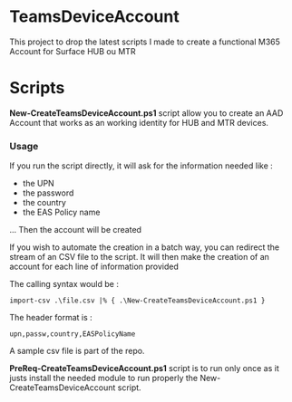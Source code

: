 # TeamsDeviceAccount
This project to drop the latest scripts I made to create a functional M365 Account for Surface HUB ou MTR

# Scripts

**New-CreateTeamsDeviceAccount.ps1** script allow you to create an AAD Account that works as an working identity for HUB and MTR devices.

### Usage

If you run the script directly, it will ask for the information needed like :
- the UPN
- the password
- the country
- the EAS Policy name

... Then the account will be created

If you wish to automate the creation in a batch way, you can redirect the stream of an CSV file to the script. It will then make the creation of an account for each line of information provided

The calling syntax would be :

    import-csv .\file.csv |% { .\New-CreateTeamsDeviceAccount.ps1 }

The header format is :

    upn,passw,country,EASPolicyName

A sample csv file is part of the repo.

**PreReq-CreateTeamsDeviceAccount.ps1** script is to run only once as it justs install the needed module to run properly the New-CreateTeamsDeviceAccount script. 